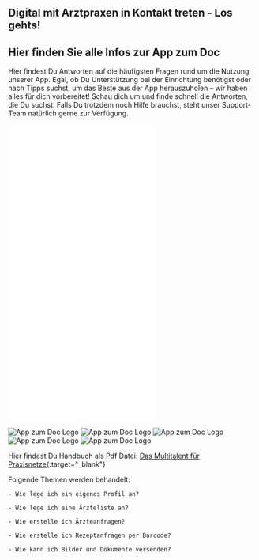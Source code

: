 ## Digital mit Arztpraxen in Kontakt treten - Los gehts!
## Hier finden Sie alle Infos zur App zum Doc

Hier findest Du Antworten auf die häufigsten Fragen rund um die Nutzung unserer App. Egal, ob Du Unterstützung bei der Einrichtung benötigst oder nach Tipps suchst, um das Beste aus der App herauszuholen – wir haben alles für dich vorbereitet!
Schau dich um und finde schnell die Antworten, die Du suchst. Falls Du trotzdem noch Hilfe brauchst, steht unser Support-Team natürlich gerne zur Verfügung.

![App zum Doc Logo](../Dokumente/Patienten/handbuch_azd_patient_bild.pdf)
![App zum Doc Logo](/../Dokumente/Patienten/handbuch_azd_patient_bild.pdf)
![App zum Doc Logo](./../Dokumente/Patienten/handbuch_azd_patient_bild.pdf)
![App zum Doc Logo](../../Dokumente/Patienten/handbuch_azd_patient_bild.pdf)

![App zum Doc Logo](./Dokumente/Patienten/Overview_png)
![App zum Doc Logo](../Dokumente/Patienten/Overview_png)
![App zum Doc Logo](./../Dokumente/Patienten/Overview_png)
![App zum Doc Logo](/../Dokumente/Patienten/Overview_png)
![App zum Doc Logo](../../Dokumente/Patienten/Overview_png)

Hier findest Du Handbuch als Pdf Datei: [Das Multitalent für Praxisnetze](../../Dokumente/Patienten/handbuch_azd_patient.pdf){:target="_blank"}

Folgende Themen werden behandelt:

    - Wie lege ich ein eigenes Profil an?

    - Wie lege ich eine Ärzteliste an?

    - Wie erstelle ich Ärzteanfragen?

    - Wie erstelle ich Rezeptanfragen per Barcode?

    - Wie kann ich Bilder und Dokumente versenden?



